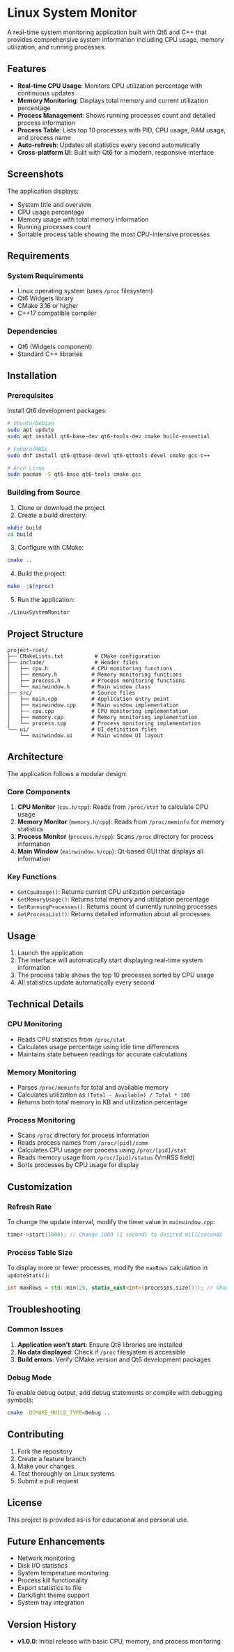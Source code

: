 # Linux System Monitor

A real-time system monitoring application built with Qt6 and C++ that provides comprehensive system information including CPU usage, memory utilization, and running processes.

## Features

- **Real-time CPU Usage**: Monitors CPU utilization percentage with continuous updates
- **Memory Monitoring**: Displays total memory and current utilization percentage
- **Process Management**: Shows running processes count and detailed process information
- **Process Table**: Lists top 10 processes with PID, CPU usage, RAM usage, and process name
- **Auto-refresh**: Updates all statistics every second automatically
- **Cross-platform UI**: Built with Qt6 for a modern, responsive interface

## Screenshots

The application displays:
- System title and overview
- CPU usage percentage
- Memory usage with total memory information
- Running processes count
- Sortable process table showing the most CPU-intensive processes

## Requirements

### System Requirements
- Linux operating system (uses `/proc` filesystem)
- Qt6 Widgets library
- CMake 3.16 or higher
- C++17 compatible compiler

### Dependencies
- Qt6 (Widgets component)
- Standard C++ libraries

## Installation

### Prerequisites
Install Qt6 development packages:

```bash
# Ubuntu/Debian
sudo apt update
sudo apt install qt6-base-dev qt6-tools-dev cmake build-essential

# Fedora/RHEL
sudo dnf install qt6-qtbase-devel qt6-qttools-devel cmake gcc-c++

# Arch Linux
sudo pacman -S qt6-base qt6-tools cmake gcc
```

### Building from Source

1. Clone or download the project
2. Create a build directory:
```bash
mkdir build
cd build
```

3. Configure with CMake:
```bash
cmake ..
```

4. Build the project:
```bash
make -j$(nproc)
```

5. Run the application:
```bash
./LinuxSystemMonitor
```

## Project Structure

```
project-root/
├── CMakeLists.txt          # CMake configuration
├── include/                # Header files
│   ├── cpu.h              # CPU monitoring functions
│   ├── memory.h           # Memory monitoring functions
│   ├── process.h          # Process monitoring functions
│   └── mainwindow.h       # Main window class
├── src/                   # Source files
│   ├── main.cpp           # Application entry point
│   ├── mainwindow.cpp     # Main window implementation
│   ├── cpu.cpp            # CPU monitoring implementation
│   ├── memory.cpp         # Memory monitoring implementation
│   └── process.cpp        # Process monitoring implementation
└── ui/                    # UI definition files
    └── mainwindow.ui      # Main window UI layout
```

## Architecture

The application follows a modular design:

### Core Components

1. **CPU Monitor** (`cpu.h/cpp`): Reads from `/proc/stat` to calculate CPU usage
2. **Memory Monitor** (`memory.h/cpp`): Reads from `/proc/meminfo` for memory statistics
3. **Process Monitor** (`process.h/cpp`): Scans `/proc` directory for process information
4. **Main Window** (`mainwindow.h/cpp`): Qt-based GUI that displays all information

### Key Functions

- `GetCpuUsage()`: Returns current CPU utilization percentage
- `GetMemoryUsage()`: Returns total memory and utilization percentage
- `GetRunningProcesses()`: Returns count of currently running processes
- `GetProcessList()`: Returns detailed information about all processes

## Usage

1. Launch the application
2. The interface will automatically start displaying real-time system information
3. The process table shows the top 10 processes sorted by CPU usage
4. All statistics update automatically every second

## Technical Details

### CPU Monitoring
- Reads CPU statistics from `/proc/stat`
- Calculates usage percentage using idle time differences
- Maintains state between readings for accurate calculations

### Memory Monitoring
- Parses `/proc/meminfo` for total and available memory
- Calculates utilization as `(Total - Available) / Total * 100`
- Returns both total memory in KB and utilization percentage

### Process Monitoring
- Scans `/proc` directory for process information
- Reads process names from `/proc/[pid]/comm`
- Calculates CPU usage per process using `/proc/[pid]/stat`
- Reads memory usage from `/proc/[pid]/status` (VmRSS field)
- Sorts processes by CPU usage for display

## Customization

### Refresh Rate
To change the update interval, modify the timer value in `mainwindow.cpp`:
```cpp
timer->start(1000); // Change 1000 (1 second) to desired milliseconds
```

### Process Table Size
To display more or fewer processes, modify the `maxRows` calculation in `updateStats()`:
```cpp
int maxRows = std::min(20, static_cast<int>(processes.size())); // Show 20 instead of 10
```

## Troubleshooting

### Common Issues

1. **Application won't start**: Ensure Qt6 libraries are installed
2. **No data displayed**: Check if `/proc` filesystem is accessible
3. **Build errors**: Verify CMake version and Qt6 development packages

### Debug Mode
To enable debug output, add debug statements or compile with debugging symbols:
```bash
cmake -DCMAKE_BUILD_TYPE=Debug ..
```

## Contributing

1. Fork the repository
2. Create a feature branch
3. Make your changes
4. Test thoroughly on Linux systems
5. Submit a pull request

## License

This project is provided as-is for educational and personal use.

## Future Enhancements

- Network monitoring
- Disk I/O statistics
- System temperature monitoring
- Process kill functionality
- Export statistics to file
- Dark/light theme support
- System tray integration

## Version History

- **v1.0.0**: Initial release with basic CPU, memory, and process monitoring

